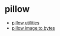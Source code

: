 # pillow

- [pillow utilities](https://github.com/gaoxinge/something/tree/master/pillow/pillow%20utilities)
- [pillow image to bytes](https://github.com/gaoxinge/something/tree/master/pillow/pillow%20image%20to%20bytes)